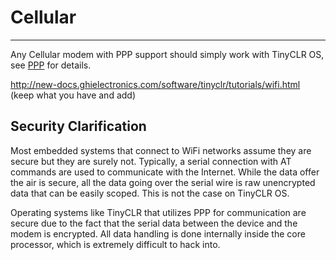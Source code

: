 # Cellular
---
Any Cellular modem with PPP support should simply work with TinyCLR OS, see [PPP](ppp.md) for details.

http://new-docs.ghielectronics.com/software/tinyclr/tutorials/wifi.html
(keep what you have and add)

## Security Clarification
Most embedded systems that connect to WiFi networks assume they are secure but they are surely not. Typically, a serial connection with AT commands are used to communicate with the Internet. While the data offer the air is secure, all the data going over the serial wire is raw unencrypted data that can be easily scoped. This is not the case on TinyCLR OS.

Operating systems like TinyCLR that utilizes PPP for communication are secure due to the fact that the serial data between the device and the modem is encrypted. All data handling is done internally inside the core processor, which is extremely difficult to hack into.
